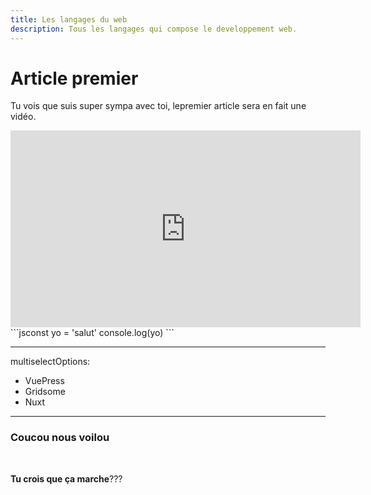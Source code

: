 ```yaml
---
title: Les langages du web
description: Tous les langages qui compose le developpement web.
---
```


# Article premier

Tu vois que suis super sympa avec toi, lepremier article sera en fait une vidéo.


<iframe width="560" height="315" src="https://www.youtube.com/embed/bQEHrY4E0IA" title="YouTube video player" frameborder="0" allow="accelerometer; autoplay; clipboard-write; encrypted-media; gyroscope; picture-in-picture" allowfullscreen alt="video youtube"></iframe>
```jsconst yo = 'salut'
console.log(yo)
```


---
multiselectOptions:
  - VuePress
  - Gridsome
  - Nuxt
---

### Coucou nous voilou  
<br>

**Tu crois que ça marche**???